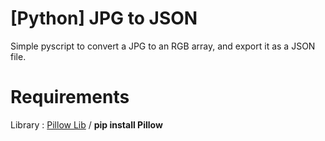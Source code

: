 # [Python] JPG to JSON
Simple pyscript to convert a JPG to an RGB array, and export it as a JSON file.

# Requirements
Library : <a href="https://python-pillow.org/">Pillow Lib</a> / <b>pip install Pillow</b>